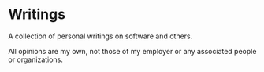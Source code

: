 # Writings

A collection of personal writings on software and others.

All opinions are my own, not those of my employer or any associated people or organizations.
